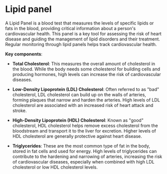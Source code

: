 <!--
source: gpt-40
tags: lipids blood-tests tests
-->

# Lipid panel

A Lipid Panel is a blood test that measures the levels of specific lipids or fats in the blood, providing critical information about a person's cardiovascular health. This panel is a key tool for assessing the risk of heart disease and guiding the management of lipid disorders and their treatment. Regular monitoring through lipid panels helps track cardiovascular health.

**Key components**:

* **Total Cholesterol**: This measures the overall amount of cholesterol in the blood. While the body needs some cholesterol for building cells and producing hormones, high levels can increase the risk of cardiovascular diseases.

* **Low-Density Lipoprotein (LDL) Cholesterol**: Often referred to as "bad" cholesterol, LDL cholesterol can build up on the walls of arteries, forming plaques that narrow and harden the arteries. High levels of LDL cholesterol are associated with an increased risk of heart attack and stroke.

* **High-Density Lipoprotein (HDL) Cholesterol**: Known as "good" cholesterol, HDL cholesterol helps remove excess cholesterol from the bloodstream and transport it to the liver for excretion. Higher levels of HDL cholesterol are generally protective against heart disease.

* **Triglycerides**: These are the most common type of fat in the body, stored in fat cells and used for energy. High levels of triglycerides can contribute to the hardening and narrowing of arteries, increasing the risk of cardiovascular diseases, especially when combined with high LDL cholesterol or low HDL cholesterol levels.

